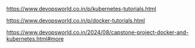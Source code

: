 https://www.devopsworld.co.in/p/kubernetes-tutorials.html</br>

https://www.devopsworld.co.in/p/docker-tutorials.html</br>

https://www.devopsworld.co.in/2024/08/capstone-project-docker-and-kubernetes.html#more
